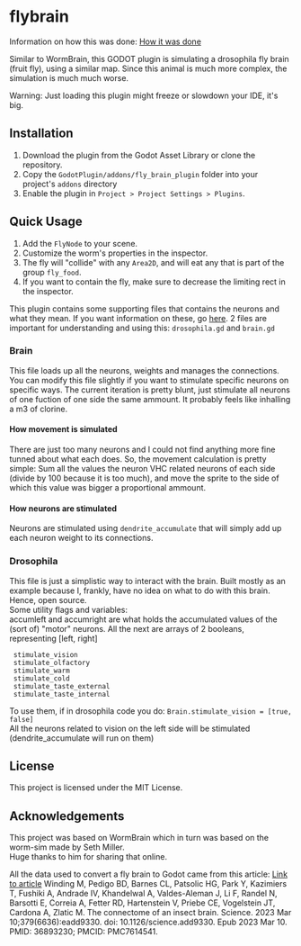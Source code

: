 # flybrain
Information on how this was done: [How it was done](./DataProcessing/README.md)

Similar to WormBrain, this GODOT plugin is simulating a drosophila fly brain (fruit fly), using a similar map. Since this animal is much more complex, the simulation is much much worse.

Warning: Just loading this plugin might freeze or slowdown your IDE, it's big.

## Installation
1. Download the plugin from the Godot Asset Library or clone the repository.
2. Copy the `GodotPlugin/addons/fly_brain_plugin` folder into your project's `addons` directory
3. Enable the plugin in `Project > Project Settings > Plugins`.

## Quick Usage
1. Add the `FlyNode` to your scene.
2. Customize the worm's properties in the inspector.
3. The fly will "collide" with any `Area2D`, and will eat any that is part of the group `fly_food`.
4. If you want to contain the fly, make sure to decrease the limiting rect in the inspector.

This plugin contains some supporting files that contains the neurons and what they mean. If you want information on these, go [here](./DataProcessing/README.md).
 2 files are important for understanding and using this:
 `drosophila.gd` and `brain.gd`

### Brain
   This file loads up all the neurons, weights and manages the connections. 
    You can modify this file slightly if you want to stimulate specific neurons on specific ways. 
    The current iteration is pretty blunt, just stimulate all neurons of one fuction of one side the same ammount. 
    It probably feels like inhalling a m3 of clorine.

#### How movement is simulated
   There are just too many neurons and I could not find anything more fine tunned about what each does. 
    So, the movement calculation is pretty simple: 
    Sum all the values the neuron VHC related neurons of each side (divide by 100 because it is too much), and move the sprite to the side of which this value was bigger a proportional ammount.

#### How neurons are stimulated
   Neurons are stimulated using `dendrite_accumulate` that will simply add up each neuron weight to its connections.
 
####
### Drosophila
   This file is just a simplistic way to interact with the brain. Built mostly as an example because I, frankly, have no idea on what to do with this brain. Hence, open source.  
   Some utility flags and variables:  
    accumleft and accumright are what holds the accumulated values of the (sort of) "motor" neurons. 
    All the next are arrays of 2 booleans, representing [left, right]
    
     stimulate_vision
     stimulate_olfactory
     stimulate_warm
     stimulate_cold
     stimulate_taste_external
     stimulate_taste_internal

   To use them, if in drosophila code you do: 
    ```Brain.stimulate_vision = [true, false]```  
    All the neurons related to vision on the left side will be stimulated (dendrite_accumulate will run on them)

## License
This project is licensed under the MIT License.

## Acknowledgements
This project was based on WormBrain which in turn was based on the worm-sim made by Seth Miller.  
Huge thanks to him for sharing that online.

All the data used to convert a fly brain to Godot came from this article:
[Link to article](https://www.ncbi.nlm.nih.gov/pmc/articles/PMC7614541/)
Winding M, Pedigo BD, Barnes CL, Patsolic HG, Park Y, Kazimiers T, Fushiki A, Andrade IV, Khandelwal A, Valdes-Aleman J, Li F, Randel N, Barsotti E, Correia A, Fetter RD, Hartenstein V, Priebe CE, Vogelstein JT, Cardona A, Zlatic M. The connectome of an insect brain. Science. 2023 Mar 10;379(6636):eadd9330. doi: 10.1126/science.add9330. Epub 2023 Mar 10. PMID: 36893230; PMCID: PMC7614541.

